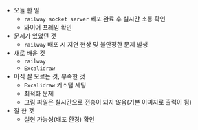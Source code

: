 - 오늘 한 일
  - `railway socket server` 베포 완료 후 실시간 소통 확인
  - 와이어 프레임 확인
- 문제가 있었던 것
  - `railway` 배포 시 지연 현상 및 불안정한 문제 발생
- 새로 배운 것
  - `railway`
  - `Excalidraw`
- 아직 잘 모르는 것, 부족한 것
  - `Excalidraw` 커스텀 세팅
  - 최적화 문제
  - 그림 파일은 실시간으로 전송이 되지 않음(기본 이미지로 출력이 됨)
- 잘 한 것
  - 실현 가능성(배포 환경) 확인

